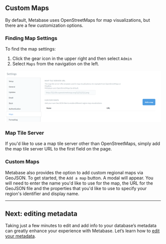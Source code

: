 ## Custom Maps

By default, Metabase uses OpenStreetMaps for map visualizations, but there are a few customization options.

### Finding Map Settings

To find the map settings:

1. Click the gear icon in the upper right and then select `Admin`
2. Select `Maps` from the navigation on the left.

![Map Settings](images/MapSettings.png)

### Map Tile Server

If you'd like to use a map tile server other than OpenStreetMaps, simply add the map tile server URL to the first field on the page.

### Custom Maps

Metabase also provides the option to add custom regional maps via GeoJSON. To get started, the `Add a map` button. A modal will appear. You will need to enter the name you'd like to use for the map, the URL for the GeoJSON file and the properties that you'd like to use to specify your region's identifier and display name.

---

## Next: editing metadata
Taking just a few minutes to edit and add info to your database’s metadata can greatly enhance your experience with Metabase. Let’s learn how to [edit your metadata](03-metadata-editing.md).
